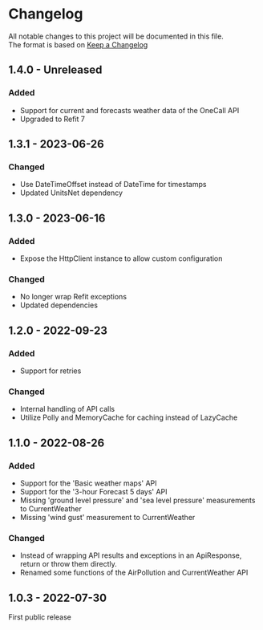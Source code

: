 ﻿# Changelog

All notable changes to this project will be documented in this file.  
The format is based on [Keep a Changelog](https://keepachangelog.com/en/1.0.0/)

## 1.4.0 - Unreleased

### Added

* Support for current and forecasts weather data of the OneCall API
* Upgraded to Refit 7

## 1.3.1 - 2023-06-26

### Changed

* Use DateTimeOffset instead of DateTime for timestamps
* Updated UnitsNet dependency

## 1.3.0 - 2023-06-16

### Added

* Expose the HttpClient instance to allow custom configuration

### Changed

* No longer wrap Refit exceptions
* Updated dependencies

## 1.2.0 - 2022-09-23

### Added

* Support for retries

### Changed

* Internal handling of API calls
* Utilize Polly and MemoryCache for caching instead of LazyCache

## 1.1.0 - 2022-08-26

### Added

* Support for the 'Basic weather maps' API
* Support for the '3-hour Forecast 5 days' API
* Missing 'ground level pressure' and 'sea level pressure' measurements to CurrentWeather
* Missing 'wind gust' measurement to CurrentWeather

### Changed

* Instead of wrapping API results and exceptions in an ApiResponse, return or throw them directly.
* Renamed some functions of the AirPollution and CurrentWeather API

## 1.0.3 - 2022-07-30

First public release